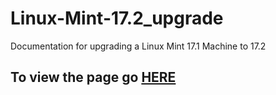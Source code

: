 # Linux-Mint-17.2_upgrade
Documentation for upgrading a Linux Mint 17.1 Machine to 17.2
## To view the page go [HERE](https://electronichumanoid.github.io/Linux-Mint-17.2_upgrade/)
